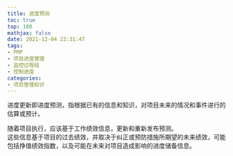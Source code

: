 ```yaml
---
title: 进度预测
toc: true
top: 100
mathjax: false
date: 2021-12-04 22:31:47
tags:
- PMP
- 项目进度管理
- 监控过程组
- 控制进度
categories:
- 项目管理知识
---
```

进度更新即进度预测，指根据已有的信息和知识，对项目未来的情况和事件进行的估算或预计。

随着项目执行，应该基于工作绩效信息，更新和重新发布预测。  
这些信息基于项目的过去绩效，并取决于纠正或预防措施所期望的未来绩效，可能包括挣值绩效指数，以及可能在未来对项目造成影响的进度储备信息。
